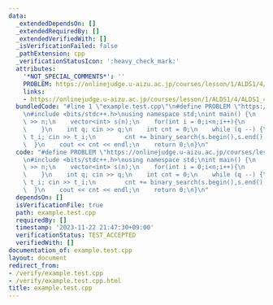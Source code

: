 ```yaml
---
data:
  _extendedDependsOn: []
  _extendedRequiredBy: []
  _extendedVerifiedWith: []
  _isVerificationFailed: false
  _pathExtension: cpp
  _verificationStatusIcon: ':heavy_check_mark:'
  attributes:
    '*NOT_SPECIAL_COMMENTS*': ''
    PROBLEM: https://onlinejudge.u-aizu.ac.jp/courses/lesson/1/ALDS1/4/ALDS1_4_B
    links:
    - https://onlinejudge.u-aizu.ac.jp/courses/lesson/1/ALDS1/4/ALDS1_4_B
  bundledCode: "#line 1 \"example.test.cpp\"\n#define PROBLEM \"https://onlinejudge.u-aizu.ac.jp/courses/lesson/1/ALDS1/4/ALDS1_4_B\"\
    \n#include <bits/stdc++.h>\nusing namespace std;\nint main() {\n    int n; cin\
    \ >> n;\n    vector<int> s(n);\n    for(int i = 0;i<n;i++){\n        cin >> s[i];\n\
    \    }\n    int q; cin >> q;\n    int cnt = 0;\n    while (q --) {\n        int\
    \ t_i; cin >> t_i;\n        cnt += binary_search(s.begin(),s.end(), t_i);\n  \
    \  }\n    cout << cnt << endl;\n    return 0;\n}\n"
  code: "#define PROBLEM \"https://onlinejudge.u-aizu.ac.jp/courses/lesson/1/ALDS1/4/ALDS1_4_B\"\
    \n#include <bits/stdc++.h>\nusing namespace std;\nint main() {\n    int n; cin\
    \ >> n;\n    vector<int> s(n);\n    for(int i = 0;i<n;i++){\n        cin >> s[i];\n\
    \    }\n    int q; cin >> q;\n    int cnt = 0;\n    while (q --) {\n        int\
    \ t_i; cin >> t_i;\n        cnt += binary_search(s.begin(),s.end(), t_i);\n  \
    \  }\n    cout << cnt << endl;\n    return 0;\n}\n"
  dependsOn: []
  isVerificationFile: true
  path: example.test.cpp
  requiredBy: []
  timestamp: '2023-11-22 21:47:30+09:00'
  verificationStatus: TEST_ACCEPTED
  verifiedWith: []
documentation_of: example.test.cpp
layout: document
redirect_from:
- /verify/example.test.cpp
- /verify/example.test.cpp.html
title: example.test.cpp
---
```


